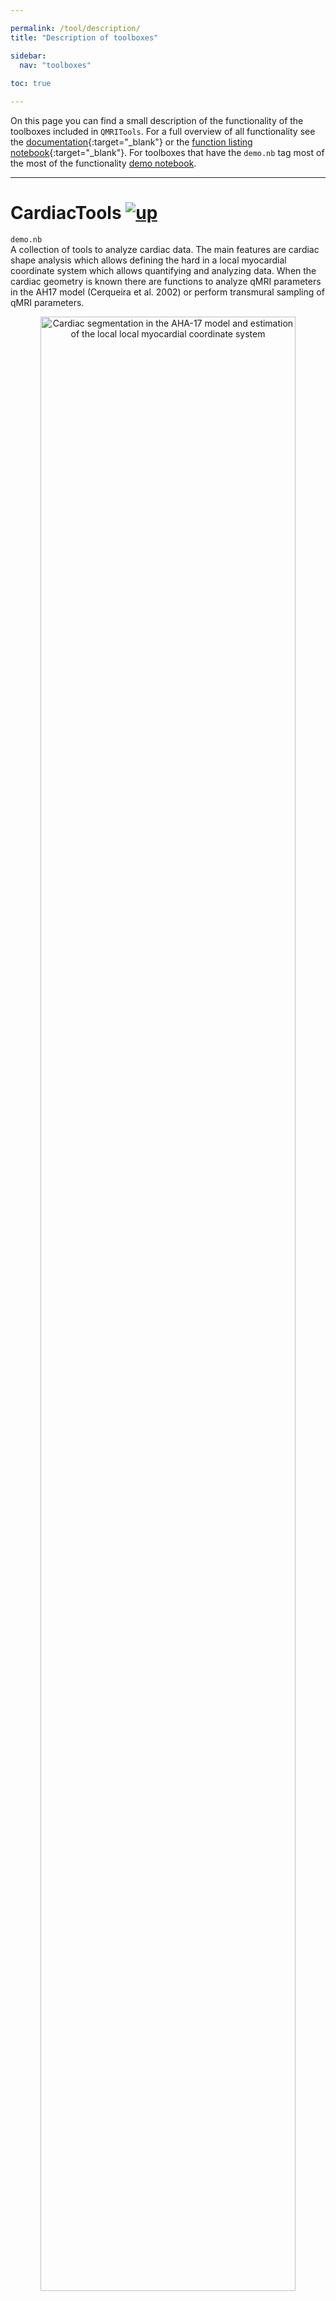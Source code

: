 ```yaml
---

permalink: /tool/description/
title: "Description of toolboxes"

sidebar:
  nav: "toolboxes"
  
toc: true

---
```


<a name="top"></a>
On this page you can find a small description of the functionality
of the toolboxes included in `QMRITools`. For a full overview of all
functionality see the [documentation](../../assets/htmldoc/guide/QMRITools.html){:target="_blank"} or the [function listing notebook](https://github.com/mfroeling/QMRITools/blob/master/QMRITools/All-Functions.nb){:target="_blank"}.
For toolboxes that have the `demo.nb` tag most of the most of the functionality [demo notebook](../../doc/demo/).


--------------------------------------------------------------------------

# CardiacTools [![up](../../assets/images/arrow.png)](../description/#top "Top of page")

`demo.nb`<br>
A collection of tools to analyze cardiac data. The main features are
cardiac shape analysis which allows defining the hard in a local
myocardial coordinate system which allows quantifying and analyzing
data. When the cardiac geometry is known there are functions to analyze
qMRI parameters in the AH17 model (Cerqueira et al. 2002) or perform
transmural sampling of qMRI parameters. 

<p align="center">
<img 
src="../../assets/images/cardiac.png"
title="local myocardial coordinate system" 
alt="Cardiac segmentation in the AHA-17 model and estimation of the local local myocardial coordinate system"  
width="90%"/>
</p>


--------------------------------------------------------------------------

# CoilTools [![up](../../assets/images/arrow.png)](../description/#top "Top of page")

A collection of tools to evaluate and visualize complex multi-coil data. The functions
are specific for analysis of multi-coil magnitude and noise data which
allows quantifying per channel SNR. Furthermore, if complex coil
sensitivity maps are available it allows performing SENSE g-factor maps
simulations. 

<p align="center">
<img 
src="../../assets/images/coilpos.jpg"
title="coil position analysis" 
alt="analysis of coil positions and their sensitivity"  
width="90%"/>
</p>


--------------------------------------------------------------------------

# DenoiseTools [![up](../../assets/images/arrow.png)](../description/#top "Top of page")

`demo.nb`<br>
The toobox provides two algorithms that allow denoising of DWI data. The
first is based on and LMMSE framework (Aja-Fernandez et al. 2008) and
the second is based on a random matrix theory and Principal component
analysis framework (Veraart et al. 2016). Furthermore, it provides an anisotropic filters for denoising the
estimated diffusion tensor which provides more reliable fiber
orientation analysis and fiber tractography (Lee et al. 2006; Damon et al. 2021). 

<p align="center">
<img 
src="../../assets/images/denoise.jpg"
title="noise removal of diffusion data" 
alt="denoising of diffusion data using principal component analysis"  
width="90%"/>
</p>


--------------------------------------------------------------------------

# DixonTools [![up](../../assets/images/arrow.png)](../description/#top "Top of page")

`demo.nb`<br>
An IDEAL based Dixon reconstruction algorithm (Reeder et al. 2005; Yu et
al. 2008). The method provides multi-peak fitting B0 field and T2-
correction. The toolbox also provides a function for unwrapping phase
data in 2D and 3D based on a best path method (Abdul-Rahman et al. 2007;
Herraez et al. 2002). It also contains a function that allows simulating
gradient echo Dixon data. 

<p align="center">
<img 
src="../../assets/images/dixonIm.jpg"
title="Dixon reconstruction output" 
alt="IDEAL based Dixon reconstruction output"  
width="90%"/>
</p>
<p align="center">
<img 
src="../../assets/images/dixon.png"
title="dixon reconstruction simulation" 
alt="IDEAL based Dixon reconstruction: fitted fat fractions as a function of the imposed fat fraction, SNR and B0 field offset"  
width="90%"/>
</p>


--------------------------------------------------------------------------

# ElastixTools [![up](../../assets/images/arrow.png)](../description/#top "Top of page")

`demo.nb`<br>
A wrapper that calls the Elastix registration framework (Klein et al.
2010; Shamonin 2013). The toolbox determines what registration or
transformations need to be performed, exports the related data to a temp
folder and calls an automatically generated command line script that
performs the registration. After registration is completed the data is
again loaded into Mathematica. 

<p align="center">
<img 
src="../../assets/images/registration.png"
title="non rigid registration over time points" 
alt="non rigid registration over time points using Dixon data"  
width="90%"/>
</p>
<p align="center">
<img 
src="../../assets/images/cardreg.gif"
title="cardiac diffusion data registration" 
alt="non rigid registration of mulit slice 2D cardiac diffusion data"  
width="90%"/>
</p>


--------------------------------------------------------------------------

# GeneralTools [![up](../../assets/images/arrow.png)](../description/#top "Top of page")

`demo.nb`<br>
This toolbox provides core functions used in many other functions and
features. The functions comprise amongst others: data cropping,
mathematical and statistical operators that ignore zero values, and data
rescaling, transformation and padding. 


--------------------------------------------------------------------------

# GradientTools [![up](../../assets/images/arrow.png)](../description/#top "Top of page")

`demo.nb`<br>
The main feature is an algorithm that uses static repulsion (Jones,
Horsfield, and Simmons 1999; Froeling et al. 2017) to generate
homogeneously distributed gradient directions for DWI experiments. It
also provides functions to convert bval and bvec files to bmatrix and
vice versa. 

![The graphical user interface of the gradient generation tool.](../../assets/images/gradients-2.png)


--------------------------------------------------------------------------

# ImportTools [![up](../../assets/images/arrow.png)](../description/#top "Top of page")

Allows importing DCM data or DCM header attributes. These functions are
rarely used since the toolbox mostly uses the NIfTY data format and
provides tools to convert DCM to NIfTI via
[dcm2niix](https://github.com/rordenlab/dcm2niix). 
Furthermore the default DCM importing capability of Mathematica has improved over the years.


--------------------------------------------------------------------------

# IVIMTools [![up](../../assets/images/arrow.png)](../description/#top "Top of page")

`demo.nb`<br>
The toolbox includes functions to perform IVIM fitting of DWI data.
There are two main functions: non linear fitting and Bayesian fitting
(Orton et al. 2014). It also contains functions to remove the IVIM bias signal from 
diffusion weighted data using multiple b-values (de Luca et al. 2017). 

<p align="center">
<img src="../../assets/images/ivim fit.jpg"
title="ivim fitting " 
alt="effect of inculding ivim into the DTI fit."  
width="90%"/>
</p>

<p align="center">
<img src="../../assets/images/ivim.png" 
title="ivim plot"
alt="Visualization of IVIM fitting."  
width="90%" />
</p>


--------------------------------------------------------------------------

# JcouplingTools [![up](../../assets/images/arrow.png)](../description/#top "Top of page")

`demo.nb`<br>
A toolbox that allows simulation of NMR spectra using Hamiltonians based
on methods from [FID-A](https://github.com/CIC-methods/FID-A). It allows
simulating large spin systems (Castillo et al. 2011) and was initially implemented 
to investigate fat spectra in TSE acquisitions of muscle (Stokes et al.
2013). However its most prominent application now is to generate basis spectra for
fitting acquired MRS data.

<p align="center">
<img src="../../assets/images/jcoupling.png" 
title="Simulated 31p spectra"
alt="Simulated 31p spectra."  
width="90%" />
</p>


--------------------------------------------------------------------------

# MaskingTools [![up](../../assets/images/arrow.png)](../description/#top "Top of page")

`demo.nb`<br>
Tools for masking and homogenization of data. It provides functions for
smoothing cutting and merging masks and functions for the evaluation of
data within masks. 

<p align="center">
<img src="../../assets/images/segment.gif" 
title="Muscle segmentation"
alt="Visualization of manual segmented muscles."  
width="90%" />
</p>


--------------------------------------------------------------------------

# NiftiTools [![up](../../assets/images/arrow.png)](../description/#top "Top of page")

`demo.nb`<br>
Import and export of the NIfTI file format. Part of the code is based on
previously implemented
[nii-converter](https://github.com/tomdelahaije/nifti-converter). For
converting DICOM data to the NIfTI file format the toolbox uses
[dcm2niix](https://github.com/rordenlab/dcm2niix/releases). It also
provides some specialized NIfTI import functions for specific
experiments which are probably not generalizable. 


--------------------------------------------------------------------------

# PhysiologyTools [![up](../../assets/images/arrow.png)](../description/#top "Top of page")

Functions for importing and analyzing Philips physiology logging and
RespirAct trace files. The functions are rarely used and not well
supported. 


--------------------------------------------------------------------------

# PlottingTools [![up](../../assets/images/arrow.png)](../description/#top "Top of page")

`demo.nb`<br>
A variety of functions for visualization of various data types. The main
functions are ‘PlotData’ and ‘PlotData3D’ which allow viewing 2D, 3D and
4D data. 

<p align="center">
<img src="../../assets/images/PlotData.png" 
title="PlotData window"
alt="Data viewer for 2D, 3D and 4D data."  
width="90%" />
</p>


--------------------------------------------------------------------------

# ReconstructionTools [![up](../../assets/images/arrow.png)](../description/#top "Top of page")

A variety of function for raw MRI data reconstruction. The main goal was to 
create a set of functions that allow for the reconstruction of multi coil 3D CSI 
data and and low SNR 31P imaging data. 


--------------------------------------------------------------------------

# ProcessingTools [![up](../../assets/images/arrow.png)](../description/#top "Top of page")

`demo.nb`<br>
The toolbox comprises a variety of functions that allow data
manipulation and analysis. The main functions allow joining multiple
data sets with overlapping slices into one continuous data set (Froeling et al. 2015) 
and to automatically split data of two legs into two separate data-sets. 
Furthermore, it contains a collection of functions for data evaluation and analysis.

<p align="center">
<img src="../../assets/images/joining.png" 
title="Joining data acquired in multiple stacks"
alt="Joining data acquired in multiple stacks."  
width="90%" />
</p>

<p align="center">
<img src="../../assets/images/split.jpg" 
title="Split data in left and right"
alt="Automatically find the plan where to split data into left and right leg."  
width="90%" />
</p>


--------------------------------------------------------------------------

# RelaxometryTools [![up](../../assets/images/arrow.png)](../description/#top "Top of page")

`demo.nb`<br>
A collection of tools to fit T2, T2\*, T1rho and T1 relaxometry data.
The main function of this toolbox is an extended phase graph (EPG)
(Weigel 2015) method for multi-compartment T2 fitting of multi-echo spin
echo data (Marty et al. 2016). Therefore it provides functions to
simulate and evaluate EPG (Keene et al. 2020). 

<p align="center">
<img src="../../assets/images/epg.jpg" 
title="EPG simulation with slice profile"
alt="Simulated EPG signal over the slice profile for combined water and fat signals."  
width="90%" />
</p>

<p align="center">
<img src="../../assets/images/epg-t2.png" 
title="EPG fitting simulation"
alt="Demonstration of EPG based T2 fitting: the fitted water T2 relaxation as a function of B1, SNR and fat fraction."  
width="90%" />
</p>


--------------------------------------------------------------------------

# SimulationTools [![up](../../assets/images/arrow.png)](../description/#top "Top of page")

`demo.nb`<br>
The main purpose of this toolbox is to simulate DTI based DWI data and
contains some functions to easily perform analysis of the fit results of
the simulated signals (Froeling et al. 2013). 


--------------------------------------------------------------------------

# SpectroTools [![up](../../assets/images/arrow.png)](../description/#top "Top of page")

`demo.nb`<br>
The main purpose of this toolbox is to process and visualize spectra data
and allows to fit spectra using simulated basis spectra. Dynamic spectra and 
chemical shift data can be denoised using PCA based de-noising (Froeling et al. 2020). 

<p align="center">
<img src="../../assets/images/spectra_fit.gif" 
title="31P spectra fitting"
alt="Comparison of fitted and measured 31P spectra of muscle."  
width="90%" />
</p>

<p align="center">
<img src="../../assets/images/spectra_fit.jpg" 
title="fit results"
alt="Resulting basis spectra of a fit of 31P spectra of muscle."  
width="90%" />
</p>


--------------------------------------------------------------------------

# TensorTools [![up](../../assets/images/arrow.png)](../description/#top "Top of page")

`demo.nb`<br>
The original toolbox where the project started. The main functions in
this toolbox are to fit and evaluate the diffusion tensor model. Various
fitting methods are implemented (e.g. LLS, NLS, WLLS, and iWLLS). The
default method is an iterative weighted linear least squares approach
(Veraart et al. 2013). The tensor fitting also includes outlier
detections using REKINDLE (Tax et al. 2015) and data preparation
includes drift correction (Vos et al. 2017). 

<p align="center">
<img src="../../assets/images/tensor.png" 
title="Fitted tensor"
alt="Fitted tensor from DTI data of calf muscle."  
width="90%" />
</p>

<p align="center">
<img src="../../assets/images/dti.png" 
title="Tensor simulation"
alt="MD and FA as a function of SNR and fat fraction. Results are from simulated data using an iWLLS algorithm with outlier rejection."  
width="90%" />
</p>


--------------------------------------------------------------------------

# TractographyTools [![up](../../assets/images/arrow.png)](../description/#top "Top of page")
`demo.nb`<br>
This toolbox provides functions to perform fiber tractography and fiber analysis.
The toolbox is still under development and currently only the tractography algorithm is implemented in 
the release.

<p align="center">
<img src="../../assets/images/fiber.jpg" 
title="Soleus fiber tractography"
alt="Fiber tractgraphy of the soleus muscle color coded for fiber direction."
width="90%" />
</p>

--------------------------------------------------------------------------

# TaggingTools [![up](../../assets/images/arrow.png)](../description/#top "Top of page")

Currently under development


--------------------------------------------------------------------------

# VisteTools [![up](../../assets/images/arrow.png)](../description/#top "Top of page")

Import and export functions for tensor data which can be used in the
[vIST/e](https://sourceforge.net/projects/viste/){:target="_blank"} tractography tool. 


--------------------------------------------------------------------------

# References [![up](../../assets/images/arrow.png)](../description/#top "Top of page")

- Abdul-Rahman, Hussein S., Munther A. Gdeisat, David R. Burton, Michael
J. Lalor, Francis Lilley, and Christopher J. Moore. 2007. “Fast and
robust three-dimensional best path phase unwrapping algorithm.” *Applied
Optics* 46 (26): 6623. [link](https://doi.org/10.1364/AO.46.006623).

- Aja-Fernandez, Santiago, Marc Niethammer, Marek Kubicki, Martha E.
Shenton, and Carl Fredrik Westin. 2008. “Restoration of DWI data using a
rician LMMSE estimator.” *IEEE Transactions on Medical Imaging* 27 (10):
1389–1403. [link](https://doi.org/10.1109/TMI.2008.920609).

- Castillo, Andrés M., Luc Patiny, and Julien Wist. 2011. “Fast and
accurate algorithm for the simulation of NMR spectra of large spin
systems.” *Journal of Magnetic Resonance* 209 (2). Academic Press:
123–30. [link](https://doi.org/10.1016/j.jmr.2010.12.008).

- Cerqueira, Manuel D., Neil J. Weissman, Vasken Dilsizian, Alice K.
Jacobs, Sanjiv Kaul, Warren K. Laskey, Dudley J. Pennell, John A.
Rumberger, Thomas Ryan, and Mario S. Verani. 2002. “Standardized
myocardial sementation and nomenclature for tomographic imaging of the
heart: A Statement for Healthcare Professionals from the Cardiac Imaging
Committee of the Council on Clinical Cardiology of the American Heart
Association.” *Circulation* 105 (4). Lippincott Williams & Wilkins:
539–42. [link](https://doi.org/10.1161/hc0402.102975).

- Froeling, Martijn, Aart J. Nederveen, Dennis F. R. Heijtel, Arno
Lataster, Clemens Bos, Klaas Nicolay, Mario Maas, Maarten R. Drost, and
Gustav J. Strijkers. 2012. “Diffusion-tensor MRI reveals the complex
muscle architecture of the human forearm.” *Journal of Magnetic
Resonance Imaging* 36 (1). Wiley Subscription Services, Inc., A Wiley
Company: 237–48. [link](https://doi.org/10.1002/jmri.23608).

- Froeling, Martijn, Aart J. Nederveen, Klaas Nicolay, and Gustav J.
Strijkers. 2013. “DTI of human skeletal muscle: The effects of diffusion
encoding parameters, signal-to-noise ratio and T2 on tensor indices and
fiber tracts.” *NMR in Biomedicine* 26 (11): 1339–52. 
[link](https://doi.org/10.1002/nbm.2959).

- Froeling, Martijn, Jos Oudeman, G. J. Gustav J. Strijkers, Mario Maas,
M. R. Maarten R. Drost, Klaas Nicolay, and Aart J. A. J. Nederveen. 2015. 
“Muscle Changes Detected with Diffusion-Tensor Imaging after
Long-Distance Running.” *Radiology* 274 (2): 548–62. 
[link](https://doi.org/10.1148/radiol.14140702).

- Froeling, Martijn, Chantal M. W. Tax, Sjoerd B. Vos, Peter R. Luijten,
and Alexander Leemans. 2017. “MASSIVE brain dataset: Multiple
acquisitions for standardization of structural imaging validation and
evaluation.” *Magnetic Resonance in Medicine* 77 (5). 
Milan: 1797–1809. [link](https://doi.org/10.1002/mrm.26259).

- Froeling, M., Prompers, J. J., Klomp, D. W. J., & van der Velden, T. A. 2021. 
"PCA denoising and Wiener deconvolution of 31P 3D CSI data to enhance effective 
SNR and improve point spread function." *Magnetic Resonance in Medicine* 85 (6) , 
[link](https://doi.org/10.1002/mrm.28654)

- Herraez, Miguel Arevallilo, David R. Burton, Michael J. Lalor, and
Munther A. Gdeisat. 2002. “Fast two-dimensional phase-unwrapping
algorithm based on sorting by reliability following a noncontinuous
path.” *Applied Optics* 41 (35): 7437. [link](https://doi.org/10.1364/AO.41.007437).

- Jones, D. K., M. A. Horsfield, and A. Simmons. 1999. “Optimal strategies
for measuring diffusion in anisotropic systems by magnetic resonance
imaging.” *Magnetic Resonance in Medicine* 42 (3). [link](https://doi.org/10.1002/(SICI)1522-2594).

- Klein, Stefan, Marius Staring, Keelin Murphy, Max A. Viergever, and
Josien P. W. Pluim. 2010. “Elastix: A toolbox for intensity-based
medical image registration.” *IEEE Transactions on Medical Imaging* 29
(1): 196–205. [link](https://doi.org/10.1109/TMI.2009.2035616).

- Lee, Jee Eun, M. K. Chung, and A. L. Alexander. 2006. “Evaluation of
Anisotropic Filters for Diffusion Tensor Imaging.” In *IEEE International 
Symposium on Biomedical Imaging*, 77–80. IEEE. [link](https://doi.org/10.1109/ISBI.2006.1624856).

- Damon, B. M., Ding, Z., Hooijmans, M. T., Anderson, A. W., Zhou, X., 
Coolbaugh, C. L., George, M. K., & Landman, B. A. (2021). "A MATLAB toolbox for muscle 
diffusion-tensor MRI tractography." *Journal of Biomechanics*, 124, 110540. [link](https://doi.org/10.1016/j.jbiomech.2021.110540)

- Marty, Benjamin, Pierre Yves Baudin, Harmen Reyngoudt, Noura Azzabou,
Ericky C. A. Araujo, Pierre G. Carlier, and Paulo L. de Sousa. 2016.
“Simultaneous muscle water T2and fat fraction mapping using transverse
relaxometry with stimulated echo compensation.” *NMR in Biomedicine* 29
(4): 431–43. [link](https://doi.org/10.1002/nbm.3459).

- Orton, Matthew R., David J. Collins, Dow-Mu Koh, and Martin O. Leach. 2014. 
“Improved intravoxel incoherent motion analysis of diffusion
weighted imaging by data driven Bayesian modeling.” *Magnetic Resonance
in Medicine* 71 (1): 411–20. [link](https://doi.org/10.1002/mrm.24649).

- De Luca, A., Bertoldo, A., & Froeling, M. (2017). "Effects of perfusion on DTI and DKI 
estimates in the skeletal muscle. *Magnetic Resonance in Medicine*, 78(1), 233–246. [link](https://doi.org/10.1002/mrm.26373)

- Reeder, Scott B., Angel R. Pineda, Zhifei Wen, Ann Shimakawa, Huanzhou
Yu, Jean H. Brittain, Garry E. Gold, Christopher H. Beaulieu, and
Norbert T. Pelc. 2005. “Iterative decomposition of water and fat with
echo asymmetry and least-squares estimation (IDEAL): Application with
fast spin-echo imaging.” *Magnetic Resonance in Medicine* 54 (3):
636–44. [link](https://doi.org/10.1002/mrm.20624).

- Shamonin, Denis. 2013. “Fast parallel image registration on CPU and GPU
for diagnostic classification of Alzheimer’s disease.” *Frontiers in
Neuroinformatics* 7 (January): 50. [link](https://doi.org/10.3389/fninf.2013.00050).

- Stokes, Ashley M., Yesu Feng, Tanya Mitropoulos, and Warren S. Warren. 2013. 
“Enhanced refocusing of fat signals using optimized multipulse
echo sequences.” *Magnetic Resonance in Medicine* 69 (4).
Wiley-Blackwell: 1044–55. [link](https://doi.org/10.1002/mrm.24340).

- Tax, Chantal M.W., Willem M. Otte, Max A. Viergever, Rick M. Dijkhuizen,
and Alexander Leemans. 2015. “REKINDLE: Robust Extraction of Kurtosis
INDices with Linear Estimation.” *Magnetic Resonance in Medicine* 73
(2): 794–808. [link](https://doi.org/10.1002/mrm.25165).

- Veraart, Jelle, Els Fieremans, and Dmitry S. Novikov. 2016. “Diffusion
MRI noise mapping using random matrix theory.” *Magnetic Resonance in
Medicine* 76 (5): 1582–93. [link](https://doi.org/10.1002/mrm.26059).

- Veraart, Jelle, Dmitry S. Novikov, Daan Christiaens, Benjamin Ades-aron,
Jan Sijbers, and Els Fieremans. 2016. “Denoising of diffusion MRI using
random matrix theory.” *NeuroImage* 142 (November). Elsevier Inc.:
394–406. [link](https://doi.org/10.1016/j.neuroimage.2016.08.016).

- Veraart, Jelle, Jan Sijbers, Stefan Sunaert, Alexander Leemans, and Ben
Jeurissen. 2013. “Weighted linear least squares estimation of diffusion
MRI parameters: Strengths, limitations, and pitfalls.” *NeuroImage* 81
(November). Elsevier Inc.: 335–46. [link](https://doi.org/10.1016/j.neuroimage.2013.05.028).

- Vos, Sjoerd B., Chantal M. W. Tax, Peter R. Luijten, Sebastien Ourselin,
Alexander Leemans, and Martijn Froeling. 2017. “The importance of
correcting for signal drift in diffusion MRI.” *Magnetic Resonance in
Medicine* 77 (1): 285–99. [link](https://doi.org/10.1002/mrm.26124).

- Weigel, Matthias. 2015. “Extended phase graphs: Dephasing, RF pulses,
and echoes - pure and simple.” *Journal of Magnetic Resonance Imaging*
41 (2). Wiley-Blackwell: 266–95. [link](https://doi.org/10.1002/jmri.24619).

- Keene, K. R., Beenakker, J. W. M., Hooijmans, M. T., Naarding, K. J., Niks, E. H., Otto, L. A. M., 
van der Pol, W. L., Tannemaat, M. R., Kan, H. E., and Froeling, M. "T2 relaxation-time mapping in healthy and diseased skeletal muscle using extended phase graph algorithms." *Magnetic Resonance in Medicine*, 84(5), 2656–2670. [link](https://doi.org/10.1002/mrm.28290)

- Keene, K. R., Beenakker, J. W. M., Hooijmans, M. T., Naarding, K. J., Niks, E. H., Otto, L. A. M., 
van der Pol, W. L., Tannemaat, M. R., Kan, H. E., and Froeling, M. "T2 relaxation-time mapping in healthy and diseased skeletal muscle using extended phase graph algorithms." *Magnetic Resonance in Medicine*, mrm.28290. [link](https://doi.org/10.1002/mrm.28290)

- Yu, Huanzhou, Ann Shimakawa, Charles A. McKenzie, Ethan Brodsky, Jean H.
Brittain, and Scott B. Reeder. 2008. “Multiecho water-fat separation and
simultaneous R\*2 estimation with multifrequency fat spectrum modeling.”
*Magnetic Resonance in Medicine* 60 (5): 1122–34. [link](https://doi.org/10.1002/mrm.21737).
